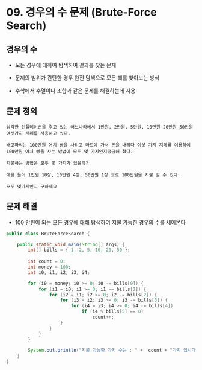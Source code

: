 # 09. 경우의 수 문제 (Brute-Force Search)

## 경우의 수

- 모든 경우에 대하여 탐색하여 결과를 찾는 문제 

- 문제의 범위가 간단한 경우 완전 탐색으로 모든 해를 찾아보는 방식

- 수학에서 수열이나 조합과 같은 문제를 해결하는데 사용


## 문제 정의 

    심각한 인플레이션을 겪고 있는 어느나라에서 1만원, 2만원, 5만원, 10만원 20만원 50만원 여섯가지 지폐를 사용하고 있다. 
    
    배고파씨는 100만원 어치 빵을 사려고 마트에 가서 돈을 내려다 여섯 가지 지폐를 이용하여 100만원 어치 빵을 사는 방법이 모두 몇 가지인지궁금해 졌다. 
    
    지불하는 방법은 모두 몇 가지가 있을까?
    
    예를 들어 1만원 10장, 10만원 4장, 50만원 1장 으로 100만원을 지불 할 수 있다.
    
    모두 몇가지인지 구하세요


## 문제 해결

- 100 만원이 되는 모든 경우에 대해 탐색하여 지불 가능한 경우의 수를 세어본다

```java
public class BruteForceSearch {

	public static void main(String[] args) {
		int[] bills = { 1, 2, 5, 10, 20, 50 };
		
		int count = 0;
		int money = 100;
		int i0, i1, i2, i3, i4;

		for (i0 = money; i0 >= 0; i0 -= bills[0]) {
			for (i1 = i0; i1 >= 0; i1 -= bills[1]) {
				for (i2 = i1; i2 >= 0; i2 -= bills[2]) {
					for (i3 = i2; i3 >= 0; i3 -= bills[3]) {
						for (i4 = i3; i4 >= 0; i4 -= bills[4])
							if (i4 % bills[5] == 0)
								count++;
					}
				}
			}
		}

		System.out.println("지불 가능한 가지 수는 : " +  count + "가지 입니다.");
	}
}
```
